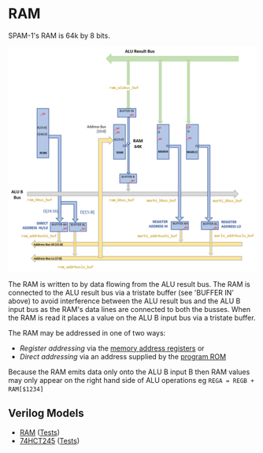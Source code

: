 # RAM

SPAM-1's RAM is 64k by 8 bits.

![Ram](ram.png)

The RAM is written to by data flowing from the ALU result bus. The RAM is connected to the ALU result bus via a tristate buffer (see 'BUFFER IN' above) to avoid interference between the ALU result bus and the ALU B input bus as the RAM's data lines are connected to both the busses. 
When the RAM is read it places a value on the ALU B input bus via a tristate buffer.

The RAM may be addressed in one of two ways:
- _Register addressing_ via the [memory address registers](memory_address_register.md) or
- _Direct addressing_ via an address supplied by the [program ROM](program_rom.md)

Because the RAM emits data only onto the ALU B input B then RAM values may only appear on the right hand side of ALU operations eg `REGA = REGB + RAM[$1234]` 

## Verilog Models

- [RAM](../verilog/ram/ram.v) ([Tests](../verilog/ram/test.v))
- [74HCT245](../verilog/74245/hct74245.v) ([Tests](../verilog/74245/test.v))
